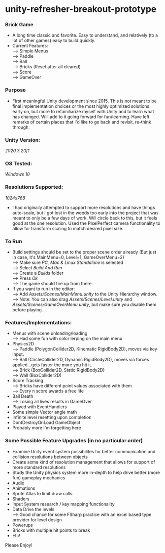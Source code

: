 # unity-refresher-breakout-prototype

### Brick Game
- A long time classic and favorite. Easy to understand, and relatively (to a lot of other games) easy to build quickly.
- Current Features:  
--> Simple Menus  
--> Paddle  
--> Ball  
--> Bricks (Reset after all cleared)  
--> Score  
--> GameOver  

### Purpose
- First meaningful Unity development since 2015. This is not meant to be final implementation choices or the most highly optimized solutions early on, but more to refamiliarize myself with Unity and to learn what has changed. Will add to it going forward for fun/learning. Have left remarks of certain places that I'd like to go back and revisit, re-think through.

### Unity Version:  
*2020.3.20f1*

### OS Tested:  
*Windows 10*

### Resolutions Supported:  
*1024x768*
- I had originally attempted to support more resolutions and have things auto-scale, but I got lost in the weeds too early into the project that was meant to only be a few days of work. Will circle back to this, but it feels good at the one resolution. Used the PixelPerfect camera functionality to allow for transform scaling to match desired pixel size.

### To Run
- Build settings should be set to the proper scene order already (But just in case, it's MainMenu=0, Level=1, GameOverMenu=2)  
--> Make sure *PC, Mac & Linux Standalone* is selected  
--> Select *Build And Run*  
--> Create a *Builds* folder  
--> Press *Ok*  
--> The game should fire up from there.  
- If you want to run in the editor:  
--> Add *Assets/Scenes/MainMenu.unity* to the Unity Hierarchy window.  
--> Note: You can also drag *Assets/Scenes/Level.unity* and *Assets/Scenes/GameOverMenu.unity*, but make sure you disable them before playing.  

### Features/Implementations:  
- Menus with scene unloading/loading  
--> Had some fun with color lerping on the main menu
- Physics2D  
--> Paddle (PolygonCollider2D, Kinematic RigidBody2D), moves via key input.  
--> Ball (CircleCollider2D, Dynamic RigidBody2D), moves via forces applied...gets faster the more you hit it.  
--> Brick (BoxCollider2D, Static RigidBody2D)  
--> Wall (BoxCollider2D)  
- Score Tracking  
--> Bricks have different point values associated with them  
--> Every n score awards a free life
- Ball Death  
--> Losing all lives results in GameOver
- Played with EventHandlers
- Some simple Vector angle math
- Infinite level resetting upon completion
- DontDestroyOnLoad GameObject
- Probably more I'm forgetting here

### Some Possible Feature Upgrades (in no particular order)
- Examine Unity event system possibilites for better communication and collision resolutions between objects
- Create some kind of resolution management that allows for support of more standard resolutions
- Study the Unity physics system more in-depth to help drive better (more fun) gameplay mechanics
- Audio
- Animations
- Sprite Atlas to limit draw calls
- Shaders
- Input System research / key mapping functionality
- Data Drive the levels  
--> Good chance for some FSharp practice with an excel based type provider for level design
- Powerups
- Bricks with multiple hit points to break
- Etc!

Please Enjoy!
